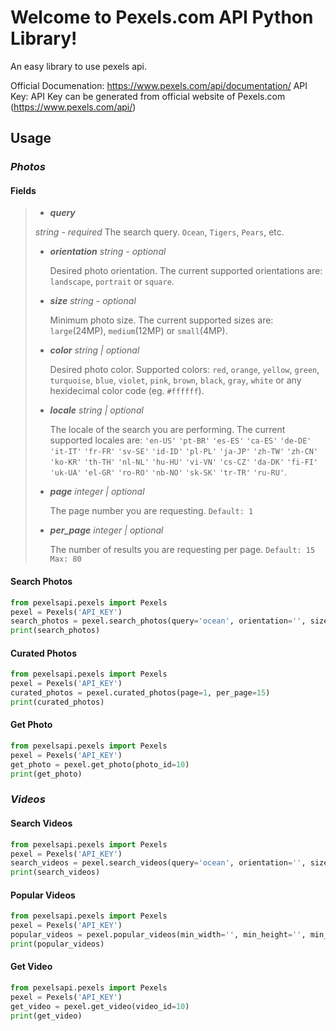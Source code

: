 # Welcome to Pexels.com API Python Library!

An easy library to use pexels api.

Official Documenation: https://www.pexels.com/api/documentation/
API Key: API Key can be generated from official website of Pexels.com (https://www.pexels.com/api/)

## Usage

### ***Photos***

#### Fields
> - ***query***
>
> *string - required*  The search query. `Ocean`, `Tigers`, `Pears`, etc.
> 
> - ***orientation***
>   *string - optional*  
>
>   Desired photo orientation. The current supported orientations are: `landscape`, `portrait` or `square`.
> 
> - ***size***
> *string - optional* 
>
>   Minimum photo size. The current supported sizes are: `large`(24MP), `medium`(12MP) or `small`(4MP).
> 
> - ***color***
>     *string | optional*
>
>     Desired photo color. Supported colors:  `red`,  `orange`,  `yellow`,  `green`,  `turquoise`,  `blue`,  `violet`,  `pink`, 
> `brown`,  `black`,  `gray`,  `white`  or any hexidecimal color code
> (eg.  `#ffffff`).
> 
> - ***locale***
>     *string | optional*
>
>     The locale of the search you are performing. The current supported locales are:  `'en-US'`  `'pt-BR'`  `'es-ES'`  `'ca-ES'`  `'de-DE'` 
> `'it-IT'`  `'fr-FR'`  `'sv-SE'`  `'id-ID'`  `'pl-PL'`  `'ja-JP'` 
> `'zh-TW'`  `'zh-CN'`  `'ko-KR'`  `'th-TH'`  `'nl-NL'`  `'hu-HU'` 
> `'vi-VN'`  `'cs-CZ'`  `'da-DK'`  `'fi-FI'`  `'uk-UA'`  `'el-GR'` 
> `'ro-RO'`  `'nb-NO'`  `'sk-SK'`  `'tr-TR'`  `'ru-RU'`.
> 
> - ***page***
>     *integer | optional* 	
>  
>     The page number you are requesting.  `Default: 1`
> 	
> - ***per_page***
>     *integer | optional*
>
>     The number of results you are requesting per page.  `Default: 15`  `Max: 80`

#### Search Photos

```python
from pexelsapi.pexels import Pexels
pexel = Pexels('API_KEY')
search_photos = pexel.search_photos(query='ocean', orientation='', size='', color='', locale='', page=1, per_page=15)
print(search_photos)
```
#### Curated Photos
```python
from pexelsapi.pexels import Pexels
pexel = Pexels('API_KEY')
curated_photos = pexel.curated_photos(page=1, per_page=15)
print(curated_photos)
```
#### Get Photo
```python
from pexelsapi.pexels import Pexels
pexel = Pexels('API_KEY')
get_photo = pexel.get_photo(photo_id=10)
print(get_photo)
```
### ***Videos***

#### Search Videos
```python
from pexelsapi.pexels import Pexels
pexel = Pexels('API_KEY')
search_videos = pexel.search_videos(query='ocean', orientation='', size='', color='', locale='', page=1, per_page=15)
print(search_videos)
```
#### Popular Videos
```python
from pexelsapi.pexels import Pexels
pexel = Pexels('API_KEY')
popular_videos = pexel.popular_videos(min_width='', min_height='', min_duration='', max_duration='', page=1, per_page=15)
print(popular_videos)
```
#### Get Video
```python
from pexelsapi.pexels import Pexels
pexel = Pexels('API_KEY')
get_video = pexel.get_video(video_id=10)
print(get_video)
```